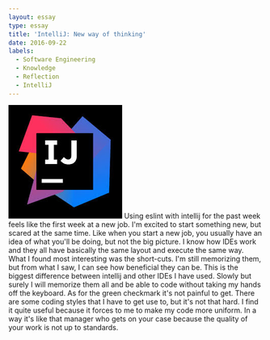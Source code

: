 ```yaml
---
layout: essay
type: essay
title: 'IntelliJ: New way of thinking'
date: 2016-09-22
labels:
  - Software Engineering
  - Knowledge
  - Reflection
  - IntelliJ
---
```


<img class="medium circular floated image" src="../images/intellij_pic.jpg">
Using eslint with intellij for the past week feels like the first week at a new job.
I'm excited to start something new, but scared at the same time. Like when you start a new
job, you usually have an idea of what you'll be doing, but not the big picture. I know how IDEs
work and they all have basically the same layout and execute the same way. What I found most
interesting was the short-cuts. I'm still memorizing them, but from what I saw, I can see
how beneficial they can be. This is the biggest difference between intellij and other IDEs I have
used. Slowly but surely I will memorize them all and be able to code without taking my hands off the keyboard.
As for the green checkmark it's not painful to get. There are some coding styles that I have to get use to, but
it's not that hard. I find it quite useful because it forces to me to make my code more uniform.
In a way it's like that manager who gets on your case because the quality of your work is not up to standards.

